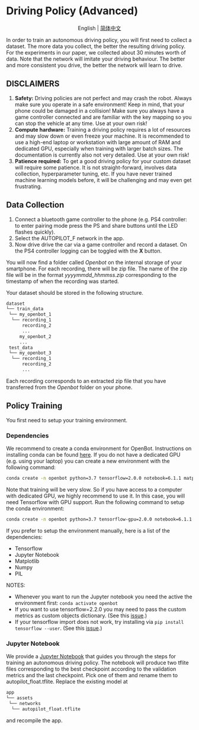 
# Driving Policy (Advanced)

<p align="center">
  <span>English</span> |
  <a href="README_CN.md">简体中文</a>
</p>

In order to train an autonomous driving policy, you will first need to collect a dataset. The more data you collect, the better the resulting driving policy. For the experiments in our paper, we collected about 30 minutes worth of data. Note that the network will imitate your driving behaviour. The better and more consistent you drive, the better the network will learn to drive.

## DISCLAIMERS

1. **Safety:** Driving policies are not perfect and may crash the robot. Always make sure you operate in a safe environment! Keep in mind, that your phone could be damaged in a collision! Make sure you always have a game controller connected and are familiar with the key mapping so you can stop the vehicle at any time. Use at your own risk!
2. **Compute hardware:** Training a driving policy requires a lot of resources and may slow down or even freeze your machine. It is recommended to use a high-end laptop or workstation with large amount of RAM and dedicated GPU, especially when training with larger batch sizes. The documentation is currently also not very detailed. Use at your own risk!
3. **Patience required:** To get a good driving policy for your custom dataset will require some patience. It is not straight-forward, involves data collection, hyperparameter tuning, etc. If you have never trained machine learning models before, it will be challenging and may even get frustrating.

## Data Collection

1. Connect a bluetooth game controller to the phone (e.g. PS4 controller: to enter pairing mode press the PS and share buttons until the LED flashes quickly).
2. Select the AUTOPILOT_F network in the app.
3. Now drive drive the car via a game controller and record a dataset. On the PS4 controller logging can be toggled with the **X** button.

You will now find a folder called *Openbot* on the internal storage of your smartphone. For each recording, there will be zip file. The name of the zip file will be in the format *yyyymmdd_hhmmss.zip* corresponding to the timestamp of when the recording was started.

Your dataset should be stored in the following structure.

```markdown
dataset
└── train_data
 └── my_openbot_1
  └── recording_1
      recording_2
      ...
     my_openbot_2
     ...
 test_data
 └── my_openbot_3
  └── recording_1
      recording_2
      ...
```

Each recording corresponds to an extracted zip file that you have transferred from the *Openbot* folder on your phone.

## Policy Training

You first need to setup your training environment.

### Dependencies

We recommend to create a conda environment for OpenBot. Instructions on installing conda can be found [here](https://docs.conda.io/projects/conda/en/latest/user-guide/install/).
If you do not have a dedicated GPU (e.g. using your laptop) you can create a new environment with the following command:

```bash
conda create -n openbot python=3.7 tensorflow=2.0.0 notebook=6.1.1 matplotlib=3.3.1 pillow=7.2.0
```

Note that training will be very slow. So if you have access to a computer with dedicated GPU, we highly recommend to use it. In this case, you will need Tensorflow with GPU support. Run the following command to setup the conda environment:

```bash
conda create -n openbot python=3.7 tensorflow-gpu=2.0.0 notebook=6.1.1 matplotlib=3.3.1 pillow=7.2.0
```

If you prefer to setup the environment manually, here is a list of the dependencies:

- Tensorflow
- Jupyter Notebook
- Matplotlib
- Numpy
- PIL

NOTES:
- Whenever you want to run the Jupyter notebook you need the active the environment first: `conda activate openbot`
- If you want to use tensorflow=2.2.0 you may need to pass the custom metrics as custom objects dictionary. (See this [issue](https://github.com/intel-isl/OpenBot/issues/39).)
- If your tensorflow import does not work, try installing via `pip install tensorflow --user`. (See this [issue](https://github.com/intel-isl/OpenBot/issues/98).)

### Jupyter Notebook

We provide a [Jupyter Notebook](policy_learning.ipynb) that guides you through the steps for training an autonomous driving policy. The notebook will produce two tflite files corresponding to the best checkpoint according to the validation metrics and the last checkpoint. Pick one of them and rename them to autopilot_float.tflite. Replace the existing model at

```markdown
app
└── assets
 └── networks
  └── autopilot_float.tflite
```

and recompile the app.
